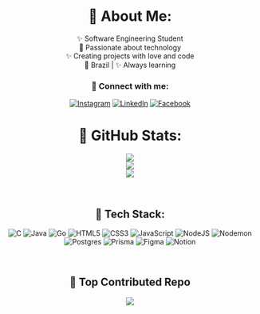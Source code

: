 <div style="text-align: center;">

# 💞 About Me:  
✨ Software Engineering Student <br> 
💜 Passionate about technology <br>
✨ Creating projects with love and code <br>
💜 Brazil | ✨ Always learning
<br/>

### 💟 Connect with me:
[![Instagram](https://img.shields.io/badge/Instagram-%23E4405F.svg?logo=Instagram&logoColor=white)](https://instagram.com/kaylannesatiro) 
[![LinkedIn](https://img.shields.io/badge/LinkedIn-%230077B5.svg?logo=linkedin&logoColor=white)](https://br.linkedin.com/in/kaylanne-sousa-s%C3%A1tiro-819654307) 
[![Facebook](https://img.shields.io/badge/Facebook-%231877F2.svg?logo=Facebook&logoColor=white)](https://www.facebook.com/kaylanne.satiro.37)
<br/>

# 💞 GitHub Stats:
![](https://github-readme-stats.vercel.app/api?username=kaylannesatiro&theme=buefy&hide_border=false&include_all_commits=true&count_private=false)  
![](https://github-readme-stats.vercel.app/api/top-langs/?username=kaylannesatiro&theme=buefy&hide_border=false&include_all_commits=true&count_private=false&layout=compact)  
![](https://github-readme-streak-stats.herokuapp.com/?user=kaylannesatiro&theme=buefy&hide_border=false)  

<br/>

## 💟 Tech Stack:
![C](https://img.shields.io/badge/c-%2300599C.svg?style=for-the-badge&logo=c&logoColor=white) 
![Java](https://img.shields.io/badge/java-%23ED8B00.svg?style=for-the-badge&logo=openjdk&logoColor=white)
![Go](https://img.shields.io/badge/go-%2300ADD8.svg?style=for-the-badge&logo=go&logoColor=white) 
![HTML5](https://img.shields.io/badge/html5-%23E34F26.svg?style=for-the-badge&logo=html5&logoColor=white) 
![CSS3](https://img.shields.io/badge/css3-%231572B6.svg?style=for-the-badge&logo=css3&logoColor=white) 
![JavaScript](https://img.shields.io/badge/javascript-%23323330.svg?style=for-the-badge&logo=javascript&logoColor=%23F7DF1E) 
![NodeJS](https://img.shields.io/badge/node.js-6DA55F?style=for-the-badge&logo=node.js&logoColor=white) 
![Nodemon](https://img.shields.io/badge/NODEMON-%23323330.svg?style=for-the-badge&logo=nodemon&logoColor=%BBDEAD) 
![Postgres](https://img.shields.io/badge/postgres-%23316192.svg?style=for-the-badge&logo=postgresql&logoColor=white) 
![Prisma](https://img.shields.io/badge/Prisma-3982CE?style=for-the-badge&logo=Prisma&logoColor=white) 
![Figma](https://img.shields.io/badge/figma-%23F24E1E.svg?style=for-the-badge&logo=figma&logoColor=white) 
![Notion](https://img.shields.io/badge/Notion-%23000000.svg?style=for-the-badge&logo=notion&logoColor=white)

<br/>

## 💟 Top Contributed Repo
![](https://github-contributor-stats.vercel.app/api?username=kaylannesatiro&limit=5&theme=buefy&combine_all_yearly_contributions=true)

</div>

